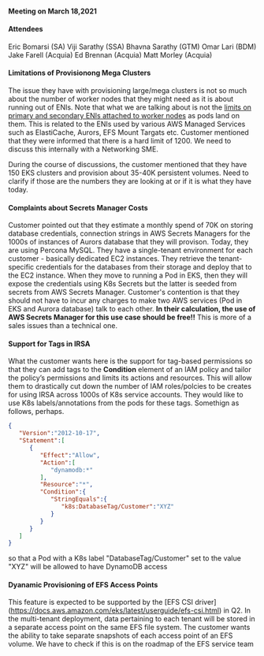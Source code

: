 #### Meeting on March 18,2021 ####

#### Attendees ####
Eric Bomarsi (SA)
Viji Sarathy (SSA)
Bhavna Sarathy (GTM)
Omar Lari (BDM)
Jake Farell (Acquia)
Ed Brennan (Acquia)
Matt Morley (Acquia)


#### Limitations of Provisionong Mega Clusters ####

The issue they have with provisioning large/mega clusters is not so much about the number of worker nodes that they might need as it is about running out of ENIs. Note that what we are talking about is not the [limits on primary and secondary ENIs attached to worker nodes](https://github.com/awslabs/amazon-eks-ami/blob/master/files/eni-max-pods.txt) as pods land on them. This is related to the ENIs used by various AWS Managed Services such as ElastiCache, Aurors, EFS Mount Targats etc. Customer mentioned that they were informed that there is a hard limit of 1200. We need to discuss this internally with a Networking SME. 

During the course of discussions, the customer mentioned that they have 150 EKS clusters and provision about 35-40K persistent volumes. Need to clarify if those are the numbers they are looking at or if it is what they have today.

#### Complaints about Secrets Manager Costs ####

Customer pointed out that they estimate a monthly spend of 70K on storing database credentials, connection strings in AWS Secrets Managers for the 1000s of instances of Aurors database that they will provison. Today, they are using Percona MySQL. They have a single-tenant environment for each customer - basically dedicated EC2 instances. They retrieve the tenant-specific credentials for the databases from their storage and deploy that to the EC2 instance. When they move to running a Pod in EKS, then they will expose the credentials using K8s Secrets but the latter is seeded from secrets from AWS Secrets Manager. Customer's contention is that they should not have to incur any charges to make two AWS services (Pod in EKS and Aurora database) talk to each other. **In their calculation, the use of AWS Secrets Manager for this use case should be free!!** This is more of a sales issues than a technical one.

#### Support for Tags in IRSA ####
What the customer wants here is the support for tag-based permissions so that they can add tags to the **Condition** element of an IAM policy and tailor the policy’s permissions and limits its actions and resources. This will allow them to drastically cut down the number of IAM roles/polcies to be creates for using IRSA across 1000s of K8s service accounts. They would like to use K8s labels/annotations from the pods for these tags. Somethign as follows, perhaps.

```json
{
   "Version":"2012-10-17",
   "Statement":[
      {
         "Effect":"Allow",
         "Action":[
            "dynamodb:*"
         ],
         "Resource":"*",
         "Condition":{
            "StringEquals":{
               "k8s:DatabaseTag/Customer":"XYZ"
            }
         }
      }
   ]
}
```
so that a Pod with a K8s label "DatabaseTag/Customer" set to the value "XYZ" will be allowed to have DynamoDB access


#### Dyanamic Provisioning of EFS Access Points ####
This feature is expected to be supported by the [EFS CSI driver] (https://docs.aws.amazon.com/eks/latest/userguide/efs-csi.html) in Q2. In the multi-tenant deployment, data pertaining to each tenant will be stored in a separate access point on the same EFS file system. The customer wants the ability to take separate snapshots of each access point of an EFS volume. We have to check if this is on the roadmap of the EFS service team






